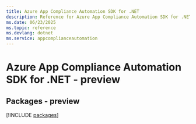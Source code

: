 ```yaml
---
title: Azure App Compliance Automation SDK for .NET
description: Reference for Azure App Compliance Automation SDK for .NET
ms.date: 06/23/2025
ms.topic: reference
ms.devlang: dotnet
ms.service: appcomplianceautomation
---
```

# Azure App Compliance Automation SDK for .NET - preview
## Packages - preview
[!INCLUDE [packages](app-compliance-automation-index.md)]